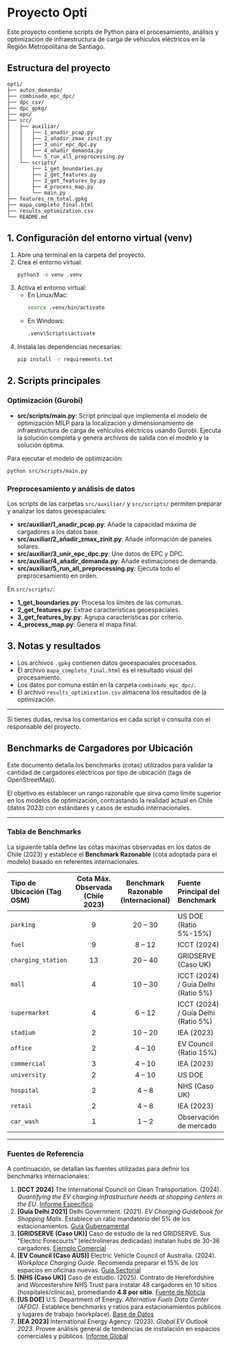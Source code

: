 
# Proyecto Opti

Este proyecto contiene scripts de Python para el procesamiento, análisis y optimización de infraestructura de carga de vehículos eléctricos en la Región Metropolitana de Santiago.

## Estructura del proyecto

```
opti/
├── autos_demanda/
├── combinado_epc_dpc/
├── dpc_csv/
├── dpc_gpkg/
├── epc/
├── src/
│   ├── auxiliar/
│   │   ├── 1_anadir_pcap.py
│   │   ├── 2_añadir_zmax_zinit.py
│   │   ├── 3_unir_epc_dpc.py
│   │   ├── 4_añadir_demanda.py
│   │   └── 5_run_all_preprocessing.py
│   └── scripts/
│       ├── 1_get_boundaries.py
│       ├── 2_get_features.py
│       ├── 3_get_features_by.py
│       ├── 4_process_map.py
│       └── main.py
├── features_rm_total.gpkg
├── mapa_completo_final.html
├── results_optimization.csv
└── README.md
```

## 1. Configuración del entorno virtual (venv)

1. Abre una terminal en la carpeta del proyecto.
2. Crea el entorno virtual:
   ```bash
   python3 -m venv .venv
   ```
3. Activa el entorno virtual:
   - En Linux/Mac:
     ```bash
     source .venv/bin/activate
     ```
   - En Windows:
     ```bash
     .venv\Scripts\activate
     ```
4. Instala las dependencias necesarias:
   ```bash
   pip install -r requirements.txt
   ```

## 2. Scripts principales

### Optimización (Gurobi)

- **src/scripts/main.py**: Script principal que implementa el modelo de optimización MILP para la localización y dimensionamiento de infraestructura de carga de vehículos eléctricos usando Gurobi. Ejecuta la solución completa y genera archivos de salida con el modelo y la solución óptima.

Para ejecutar el modelo de optimización:
```bash
python src/scripts/main.py
```

### Preprocesamiento y análisis de datos

Los scripts de las carpetas `src/auxiliar/` y `src/scripts/` permiten preparar y analizar los datos geoespaciales:

- **src/auxiliar/1_anadir_pcap.py**: Añade la capacidad máxima de cargadores a los datos base.
- **src/auxiliar/2_añadir_zmax_zinit.py**: Añade información de paneles solares.
- **src/auxiliar/3_unir_epc_dpc.py**: Une datos de EPC y DPC.
- **src/auxiliar/4_añadir_demanda.py**: Añade estimaciones de demanda.
- **src/auxiliar/5_run_all_preprocessing.py**: Ejecuta todo el preprocesamiento en orden.

En `src/scripts/`:
- **1_get_boundaries.py**: Procesa los límites de las comunas.
- **2_get_features.py**: Extrae características geoespaciales.
- **3_get_features_by.py**: Agrupa características por criterio.
- **4_process_map.py**: Genera el mapa final.

## 3. Notas y resultados

- Los archivos `.gpkg` contienen datos geoespaciales procesados.
- El archivo `mapa_completo_final.html` es el resultado visual del procesamiento.
- Los datos por comuna están en la carpeta `combinado_epc_dpc/`.
- El archivo `results_optimization.csv` almacena los resultados de la optimización.

---

Si tienes dudas, revisa los comentarios en cada script o consulta con el responsable del proyecto.

## Benchmarks de Cargadores por Ubicación

Este documento detalla los benchmarks (cotas) utilizados para validar la cantidad de cargadores eléctricos por tipo de ubicación (tags de OpenStreetMap).

El objetivo es establecer un rango razonable que sirva como límite superior en los modelos de optimización, contrastando la realidad actual en Chile (datos 2023) con estándares y casos de estudio internacionales.

---

### Tabla de Benchmarks

La siguiente tabla define las cotas máximas observadas en los datos de Chile (2023) y establece el **Benchmark Razonable** (cota adoptada para el modelo) basado en referentes internacionales.

| Tipo de Ubicación (Tag OSM) | Cota Máx. Observada (Chile 2023) | Benchmark Razonable (Internacional) | Fuente Principal del Benchmark |
| :--- | :---: | :---: | :--- |
| `parking` | 9 | 20 – 30 | US DOE (Ratio 5%-15%) |
| `fuel` | 9 | 8 – 12 | ICCT (2024) |
| `charging_station` | 13 | 20 – 40 | GRIDSERVE (Caso UK) |
| `mall` | 4 | 10 – 30 | ICCT (2024) / Guía Delhi (Ratio 5%) |
| `supermarket` | 4 | 6 – 12 | ICCT (2024) / Guía Delhi (Ratio 5%) |
| `stadium` | 2 | 10 – 20 | IEA (2023) |
| `office` | 2 | 4 – 10 | EV Council (Ratio 15%) |
| `commercial` | 3 | 4 – 10 | IEA (2023) |
| `university` | 2 | 4 – 10 | US DOE |
| `hospital` | 2 | 4 – 8 | NHS (Caso UK) |
| `retail` | 2 | 4 – 8 | IEA (2023) |
| `car_wash` | 1 | 1 – 2 | Observación de mercado |

---

### Fuentes de Referencia

A continuación, se detallan las fuentes utilizadas para definir los benchmarks internacionales:

1.  **[ICCT 2024]** The International Council on Clean Transportation. (2024). *Quantifying the EV charging infrastructure needs at shopping centers in the EU*. [Informe Específico](https://theicct.org/publication/ev-charging-shopping-centers-eu-mar24/)
2.  **[Guía Delhi 2021]** Delhi Government. (2021). *EV Charging Guidebook for Shopping Malls*. Establece un ratio mandatorio del 5% de los estacionamientos. [Guía Gubernamental](http://ev.delhi.gov.in/files/Delhi%20Shopping%20Mall%20EV%20Charging%20Guidebook.pdf)
3.  **[GRIDSERVE (Caso UK)]** Caso de estudio de la red GRIDSERVE. Sus "Electric Forecourts" (electrolineras dedicadas) instalan hubs de 30-36 cargadores. [Ejemplo Comercial](https://www.gridserve.com/)
4.  **[EV Council (Caso AUS)]** Electric Vehicle Council of Australia. (2024). *Workplace Charging Guide*. Recomienda preparar el 15% de los espacios en oficinas nuevas. [Guía Sectorial](https://electricvehiclecouncil.com.au/wp-content/uploads/2024/12/EV-Workplace-Charging.pdf)
5.  **[NHS (Caso UK)]** Caso de estudio. (2025). Contrato de Herefordshire and Worcestershire NHS Trust para instalar 48 cargadores en 10 sitios (hospitales/clínicas), promediando **4.8 por sitio**. [Fuente de Noticia](https://www.investing.com/news/company-news/nhs-trust-awards-eenergy-333000-contract-for-ev-charging-project-93CH-4309506)
6.  **[US DOE]** U.S. Department of Energy. *Alternative Fuels Data Center (AFDC)*. Establece benchmarks y ratios para estacionamientos públicos y lugares de trabajo (workplace). [Base de Datos](https://afdc.energy.gov/fuels/electricity-stations)
7.  **[IEA 2023]** International Energy Agency. (2023). *Global EV Outlook 2023*. Provee análisis general de tendencias de instalación en espacios comerciales y públicos. [Informe Global](https://www.iea.org/reports/global-ev-outlook-2023)